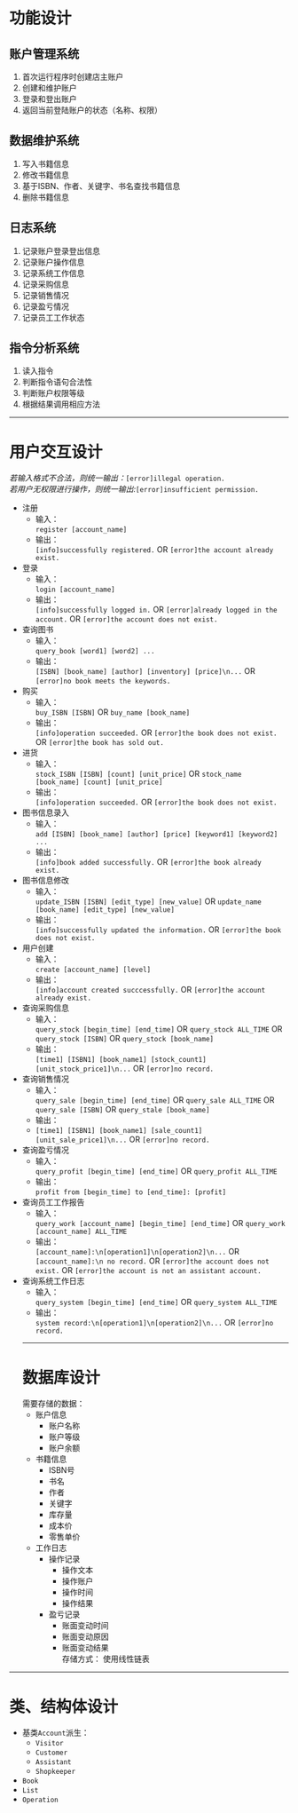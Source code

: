 # 功能设计
## 账户管理系统
1. 首次运行程序时创建店主账户
2. 创建和维护账户
3. 登录和登出账户
4. 返回当前登陆账户的状态（名称、权限）
## 数据维护系统
1. 写入书籍信息
2. 修改书籍信息
3. 基于ISBN、作者、关键字、书名查找书籍信息
4. 删除书籍信息
## 日志系统
1. 记录账户登录登出信息
2. 记录账户操作信息
3. 记录系统工作信息
4. 记录采购信息
5. 记录销售情况
6. 记录盈亏情况
7. 记录员工工作状态
## 指令分析系统
1. 读入指令
2. 判断指令语句合法性
3. 判断账户权限等级
4. 根据结果调用相应方法
***
# 用户交互设计
*若输入格式不合法，则统一输出：*`[error]illegal operation.`  
*若用户无权限进行操作，则统一输出:*`[error]insufficient permission.`  

- 注册
  - 输入：  
  `register [account_name]`
  - 输出：  
  `[info]successfully registered.` OR `[error]the account already exist.`
- 登录
  - 输入：  
  `login [account_name]`
  - 输出：  
  `[info]successfully logged in.` OR `[error]already logged in the account.` OR `[error]the account does not exist.`
- 查询图书
  - 输入：  
  `query_book [word1] [word2] ...`
  - 输出：  
  `[ISBN] [book_name] [author] [inventory] [price]\n...` OR `[error]no book meets the keywords.`
- 购买
  - 输入：  
  `buy_ISBN [ISBN]` OR `buy_name [book_name]`
  - 输出：  
  `[info]operation succeeded.` OR `[error]the book does not exist.` OR `[error]the book has sold out.`
- 进货
  - 输入：  
  `stock_ISBN [ISBN] [count] [unit_price]` OR `stock_name [book_name] [count] [unit_price]`
  - 输出：  
  `[info]operation succeeded.` OR `[error]the book does not exist.`
- 图书信息录入
  - 输入：  
  `add [ISBN] [book_name] [author] [price] [keyword1] [keyword2] ...`
  - 输出：  
  `[info]book added successfully.` OR `[error]the book already exist.`
- 图书信息修改
  - 输入：  
  `update_ISBN [ISBN] [edit_type] [new_value]` OR `update_name [book_name] [edit_type] [new_value]`
  - 输出：  
  `[info]successfully updated the information.` OR `[error]the book does not exist.`
- 用户创建
  - 输入：  
  `create [account_name] [level]`
  - 输出：  
  `[info]account created succcessfully.` OR `[error]the account already exist.`
- 查询采购信息
  - 输入：  
  `query_stock [begin_time] [end_time]` OR `query_stock ALL_TIME` OR `query_stock [ISBN]` OR `query_stock [book_name]`
  - 输出：   
  `[time1] [ISBN1] [book_name1] [stock_count1] [unit_stock_price1]\n...` OR `[error]no record.`
- 查询销售情况
  - 输入：  
  `query_sale [begin_time] [end_time]` OR `query_sale ALL_TIME` OR `query_sale [ISBN]` OR `query_stale [book_name]`
  - 输出：  
  - `[time1] [ISBN1] [book_name1] [sale_count1] [unit_sale_price1]\n...` OR `[error]no record.`
- 查询盈亏情况
  - 输入：  
  `query_profit [begin_time] [end_time]` OR `query_profit ALL_TIME`
  - 输出：  
  `profit from [begin_time] to [end_time]: [profit]`
- 查询员工工作报告
  - 输入：  
  `query_work [account_name] [begin_time] [end_time]` OR `query_work [account_name] ALL_TIME`
  - 输出：  
  `[account_name]:\n[operation1]\n[operation2]\n...` OR `[account_name]:\n no record.` OR `[error]the account does not exist.` OR `[error]the account is not an assistant account.`
- 查询系统工作日志
  - 输入：  
  `query_system [begin_time] [end_time]` OR `query_system ALL_TIME`
  - 输出：  
  `system record:\n[operation1]\n[operation2]\n...` OR `[error]no record.`
  ***
  # 数据库设计
  需要存储的数据：
  - 账户信息
    - 账户名称
    - 账户等级
    - 账户余额
  - 书籍信息
    - ISBN号
    - 书名
    - 作者
    - 关键字
    - 库存量
    - 成本价
    - 零售单价
  - 工作日志
    - 操作记录
      - 操作文本
      - 操作账户
      - 操作时间
      - 操作结果
    - 盈亏记录
      - 账面变动时间
      - 账面变动原因
      - 账面变动结果  
存储方式： 使用线性链表  
***
# 类、结构体设计
- 基类`Account`派生：
  - `Visitor`
  - `Customer`
  - `Assistant`
  - `Shopkeeper`
- `Book`
- `List`
- `Operation`